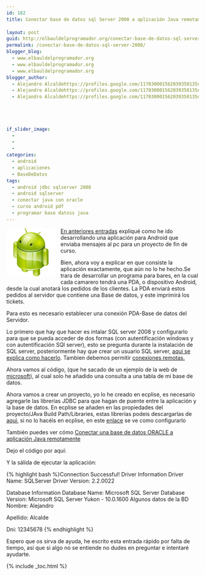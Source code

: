 ```yaml
---
id: 182
title: Conectar base de datos sql Server 2008 a aplicación Java remotamente

layout: post
guid: http://elbauldelprogramador.org/conectar-base-de-datos-sql-server-2008-a-aplicacion-java-remotamente/
permalink: /conectar-base-de-datos-sql-server-2008/
blogger_blog:
  - www.elbauldelprogramador.org
  - www.elbauldelprogramador.org
  - www.elbauldelprogramador.org
blogger_author:
  - Alejandro Alcaldehttps://profiles.google.com/117030001562039350135noreply@blogger.com
  - Alejandro Alcaldehttps://profiles.google.com/117030001562039350135noreply@blogger.com
  - Alejandro Alcaldehttps://profiles.google.com/117030001562039350135noreply@blogger.com




if_slider_image:
  -
  -
  -
categories:
  - android
  - aplicaciones
  - BaseDeDatos
tags:
  - android jdbc sqlserver 2008
  - android sqlserver
  - conectar java con oracle
  - curso android pdf
  - programar base datoss java
---
```

<img border="0" src="/images/2013/07/iconoAndroid.png" style="clear:left; float:left;margin-right:1em; margin-bottom:1em" />

[En anteriores entradas][1] expliqué como he ido desarrollando una aplicación para Android que enviaba mensajes al pc para un proyecto de fin de curso.

Bien, ahora voy a explicar en que consiste la aplicación exactamente, que aún no lo he hecho.Se trara de desarrollar un programa para bares, en la cual cada camarero tendrá una PDA, o dispositivo Android, desde la cual anotará los pedidos de los clientes. La PDA enviará estos pedidos al servidor que contiene una Base de datos, y este imprimirá los tickets.

Para esto es necesario establecer una conexión PDA-Base de datos del Servidor.


<!--more-->

Lo primero que hay que hacer es intalar SQL server 2008 y configurarlo para que se pueda acceder de dos formas (con autentificación windows y con autentificación SQl server), esto se pregunta durante la instalación de SQL server, posteriormente hay que crear un usuario SQL server, [aqui se explica como hacerlo][2]. Tambien debemos permitir [conexiones remotas.][3]

Ahora vamos al código, (que he sacado de un ejemplo de la web de [microsoft][4]), al cual solo he añadido una consulta a una tabla de mi base de datos.

Ahora vamos a crear un proyecto, yo lo he creado en ecplise, es necesario agregarle las librerías JDBC para que hagan de puente entre la aplicación y la base de datos. En ecplise se añaden en las propiedades del proyecto/JAva Build Path/Libraries, estas librerías podeis descargarlas de [aqui][5], si no lo hacéis en ecplise, en este [enlace][6] se ve como configurarlo

<p class="alert">
  También puedes ver cómo <a href="/conectar-base-de-datos-oracle.html">Conectar una base de datos ORACLE a aplicación Java remotamente</a>
</p>

Dejo el código por aquí:



Y la sálida de ejecutar la aplicación:

{% highlight bash %}Connection Successful!
Driver Information
 Driver Name: SQLServer
 Driver Version: 2.2.0022

Database Information
 Database Name: Microsoft SQL Server
 Database Version: Microsoft SQL Server Yukon - 10.0.1600
Algunos datos de la BD
Nombre: Alejandro

Apellido: Alcalde

Dni: 12345678
{% endhighlight %}

Espero que os sirva de ayuda, he escrito esta entrada rápido por falta de tiempo, así que si algo no se entiende no dudes en preguntar e intentaré ayudarte.</p>



 [1]: http://elbauldelprogramador.com/programa-que-envia-mensajes-desde_10/
 [2]: http://kbase.gfi.com/showarticle.asp?id=KBID002804
 [3]: http://www.blogdemegastar.com/2010/09/pasos-para-configurar-sql-server-2008.html
 [4]: http://support.microsoft.com/kb/313100
 [5]: http://www.akadia.com/download/documents/sqlsrv_jdbc.tar.gz
 [6]: http://www.akadia.com/services/sqlsrv_jdbc.html

{% include _toc.html %}
